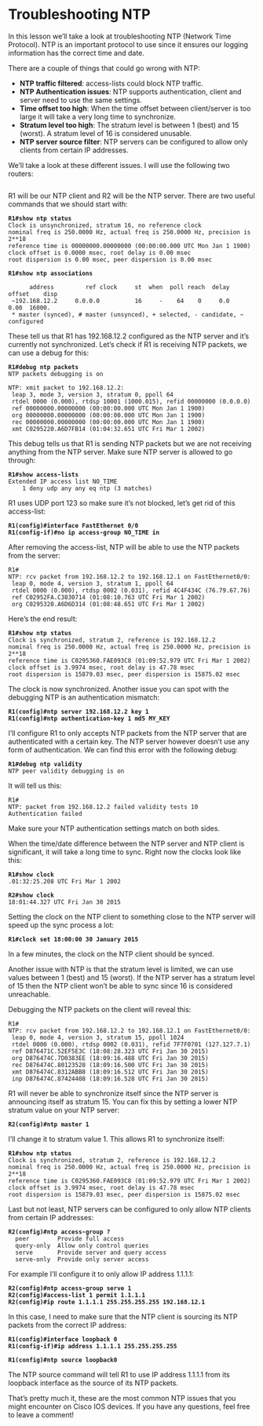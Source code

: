 # Troubleshooting NTP

In this lesson we’ll take a look at troubleshooting NTP (Network Time Protocol). NTP is an important protocol to use since it ensures our logging information has the correct time and date.

There are a couple of things that could go wrong with NTP:

* **NTP traffic filtered**: access-lists could block NTP traffic.
* **NTP Authentication issues**: NTP supports authentication, client and server need to use the same settings.
* **Time offset too high**: When the time offset between client/server is too large it will take a very long time to synchronize.
* **Stratum level too high**: The stratum level is between 1 (best) and 15 (worst). A stratum level of 16 is considered unusable.
* **NTP server source filter**: NTP servers can be configured to allow only clients from certain IP addresses.

We’ll take a look at these different issues. I will use the following two routers:

<figure><img src="https://cdn.networklessons.com/wp-content/uploads/2015/04/ntp-client-server-r1-r2.png" alt=""><figcaption></figcaption></figure>

R1 will be our NTP client and R2 will be the NTP server. There are two useful commands that we should start with:

<pre><code><strong>R1#show ntp status
</strong>Clock is unsynchronized, stratum 16, no reference clock
nominal freq is 250.0000 Hz, actual freq is 250.0000 Hz, precision is 2**18
reference time is 00000000.00000000 (00:00:00.000 UTC Mon Jan 1 1900)
clock offset is 0.0000 msec, root delay is 0.00 msec
root dispersion is 0.00 msec, peer dispersion is 0.00 msec
</code></pre>

<pre><code><strong>R1#show ntp associations
</strong>
      address         ref clock     st  when  poll reach  delay  offset    disp
 ~192.168.12.2     0.0.0.0          16     -    64    0     0.0    0.00  16000.
 * master (synced), # master (unsynced), + selected, - candidate, ~ configured
</code></pre>

These tell us that R1 has 192.168.12.2 configured as the NTP server and it’s currently not synchronized. Let’s check if R1 is receiving NTP packets, we can use a debug for this:

<pre><code><strong>R1#debug ntp packets
</strong>NTP packets debugging is on

NTP: xmit packet to 192.168.12.2:
 leap 3, mode 3, version 3, stratum 0, ppoll 64
 rtdel 0000 (0.000), rtdsp 10001 (1000.015), refid 00000000 (0.0.0.0)
 ref 00000000.00000000 (00:00:00.000 UTC Mon Jan 1 1900)
 org 00000000.00000000 (00:00:00.000 UTC Mon Jan 1 1900)
 rec 00000000.00000000 (00:00:00.000 UTC Mon Jan 1 1900)
 xmt C0295220.A6D7FB14 (01:04:32.651 UTC Fri Mar 1 2002)
</code></pre>

This debug tells us that R1 is sending NTP packets but we are not receiving anything from the NTP server. Make sure NTP server is allowed to go through:

<pre><code><strong>R1#show access-lists
</strong>Extended IP access list NO_TIME
    1 deny udp any any eq ntp (3 matches)
</code></pre>

R1 uses UDP port 123 so make sure it’s not blocked, let’s get rid of this access-list:

<pre><code><strong>R1(config)#interface FastEthernet 0/0
</strong><strong>R1(config-if)#no ip access-group NO_TIME in
</strong></code></pre>

After removing the access-list, NTP will be able to use the NTP packets from the server:

```
R1#
NTP: rcv packet from 192.168.12.2 to 192.168.12.1 on FastEthernet0/0:
 leap 0, mode 4, version 3, stratum 1, ppoll 64
 rtdel 0000 (0.000), rtdsp 0002 (0.031), refid 4C4F434C (76.79.67.76)
 ref C02952FA.C3830714 (01:08:10.763 UTC Fri Mar 1 2002)
 org C0295320.A6D6D314 (01:08:48.651 UTC Fri Mar 1 2002)
```

Here’s the end result:

<pre><code><strong>R1#show ntp status
</strong>Clock is synchronized, stratum 2, reference is 192.168.12.2
nominal freq is 250.0000 Hz, actual freq is 250.0000 Hz, precision is 2**18
reference time is C0295360.FAE093C8 (01:09:52.979 UTC Fri Mar 1 2002)
clock offset is 3.9974 msec, root delay is 47.78 msec
root dispersion is 15879.03 msec, peer dispersion is 15875.02 msec
</code></pre>

The clock is now synchronized. Another issue you can spot with the debugging NTP is an authentication mismatch:

<pre><code><strong>R1(config)#ntp server 192.168.12.2 key 1
</strong><strong>R1(config)#ntp authentication-key 1 md5 MY_KEY
</strong></code></pre>

I’ll configure R1 to only accepts NTP packets from the NTP server that are authenticated with a certain key. The NTP server however doesn’t use any form of authentication. We can find this error with the following debug:

<pre><code><strong>R1#debug ntp validity
</strong>NTP peer validity debugging is on
</code></pre>

It will tell us this:

```
R1#
NTP: packet from 192.168.12.2 failed validity tests 10
Authentication failed
```

Make sure your NTP authentication settings match on both sides.

When the time/date difference between the NTP server and NTP client is significant, it will take a long time to sync. Right now the clocks look like this:

<pre><code><strong>R1#show clock
</strong>.01:32:25.208 UTC Fri Mar 1 2002
</code></pre>

<pre><code><strong>R2#show clock
</strong>18:01:44.327 UTC Fri Jan 30 2015
</code></pre>

Setting the clock on the NTP client to something close to the NTP server will speed up the sync process a lot:

<pre><code><strong>R1#clock set 18:00:00 30 January 2015
</strong></code></pre>

In a few minutes, the clock on the NTP client should be synced.

Another issue with NTP is that the stratum level is limited, we can use values between 1 (best) and 15 (worst). If the NTP server has a stratum level of 15 then the NTP client won’t be able to sync since 16 is considered unreachable.

Debugging the NTP packets on the client will reveal this:

```
R1#
NTP: rcv packet from 192.168.12.2 to 192.168.12.1 on FastEthernet0/0:
 leap 0, mode 4, version 3, stratum 15, ppoll 1024
 rtdel 0000 (0.000), rtdsp 0002 (0.031), refid 7F7F0701 (127.127.7.1)
 ref D876471C.52EF5E3C (18:08:28.323 UTC Fri Jan 30 2015)
 org D876474C.7D0383EE (18:09:16.488 UTC Fri Jan 30 2015)
 rec D876474C.80123528 (18:09:16.500 UTC Fri Jan 30 2015)
 xmt D876474C.8312ABB8 (18:09:16.512 UTC Fri Jan 30 2015)
 inp D876474C.87424408 (18:09:16.528 UTC Fri Jan 30 2015)
```

R1 will never be able to synchronize itself since the NTP server is announcing itself as stratum 15. You can fix this by setting a lower NTP stratum value on your NTP server:

<pre><code><strong>R2(config)#ntp master 1
</strong></code></pre>

I’ll change it to stratum value 1. This allows R1 to synchronize itself:

<pre><code><strong>R1#show ntp status
</strong>Clock is synchronized, stratum 2, reference is 192.168.12.2
nominal freq is 250.0000 Hz, actual freq is 250.0000 Hz, precision is 2**18
reference time is C0295360.FAE093C8 (01:09:52.979 UTC Fri Mar 1 2002)
clock offset is 3.9974 msec, root delay is 47.78 msec
root dispersion is 15879.03 msec, peer dispersion is 15875.02 msec
</code></pre>

Last but not least, NTP servers can be configured to only allow NTP clients from certain IP addresses:

<pre><code><strong>R2(config)#ntp access-group ?
</strong>  peer        Provide full access
  query-only  Allow only control queries
  serve       Provide server and query access
  serve-only  Provide only server access
</code></pre>

For example I’ll configure it to only allow IP address 1.1.1.1:

<pre><code><strong>R2(config)#ntp access-group serve 1
</strong><strong>R2(config)#access-list 1 permit 1.1.1.1
</strong><strong>R2(config)#ip route 1.1.1.1 255.255.255.255 192.168.12.1
</strong></code></pre>

In this case, I need to make sure that the NTP client is sourcing its NTP packets from the correct IP address:

<pre><code><strong>R1(config)#interface loopback 0
</strong><strong>R1(config-if)#ip address 1.1.1.1 255.255.255.255
</strong></code></pre>

<pre><code><strong>R1(config)#ntp source loopback0
</strong></code></pre>

The NTP source command will tell R1 to use IP address 1.1.1.1 from its loopback interface as the source of its NTP packets.

That’s pretty much it, these are the most common NTP issues that you might encounter on Cisco IOS devices. If you have any questions, feel free to leave a comment!
